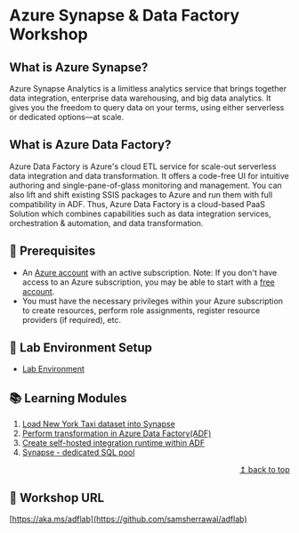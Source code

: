 # Azure Synapse & Data Factory Workshop

## What is Azure Synapse?

Azure Synapse Analytics is a limitless analytics service that brings together data integration, enterprise data warehousing, and big data analytics. It gives you the freedom to query data on your terms, using either serverless or dedicated options—at scale.

## What is Azure Data Factory?

Azure Data Factory is Azure's cloud ETL service for scale-out serverless data integration and data transformation. It offers a code-free UI for intuitive authoring and single-pane-of-glass monitoring and management. You can also lift and shift existing SSIS packages to Azure and run them with full compatibility in ADF. Thus, Azure Data Factory is a cloud-based PaaS Solution which combines capabilities such as data integration services, orchestration & automation, and data transformation.

## :thinking: Prerequisites

* An [Azure account](https://azure.microsoft.com/free/) with an active subscription. Note: If you don't have access to an Azure subscription, you may be able to start with a [free account](https://www.azure.com/free).
* You must have the necessary privileges within your Azure subscription to create resources, perform role assignments, register resource providers (if required), etc.

## :test_tube: Lab Environment Setup

* [Lab Environment](./modules/module00.md)

## :books: Learning Modules

1. [Load New York Taxi dataset into Synapse](./modules/module01.md)
2. [Perform transformation in Azure Data Factory(ADF)](./modules/module02b.md)
3. [Create self-hosted integration runtime within ADF](./modules/module03.md)
4. [Synapse - dedicated SQL pool](./modules/module04.md)

<div align="right"><a href="#microsoft-adf-workshop">↥ back to top</a></div>

## :link: Workshop URL

[https://aka.ms/adflab](https://github.com/samsherrawal/adflab)
